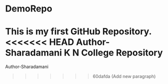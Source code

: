 # DemoRepo
This is my first GitHub Repository.
<<<<<<< HEAD
Author-Sharadamani K N
College Repository
=======
Author-Sharadamani
>>>>>>> 60dafda (Add new paragraph)
